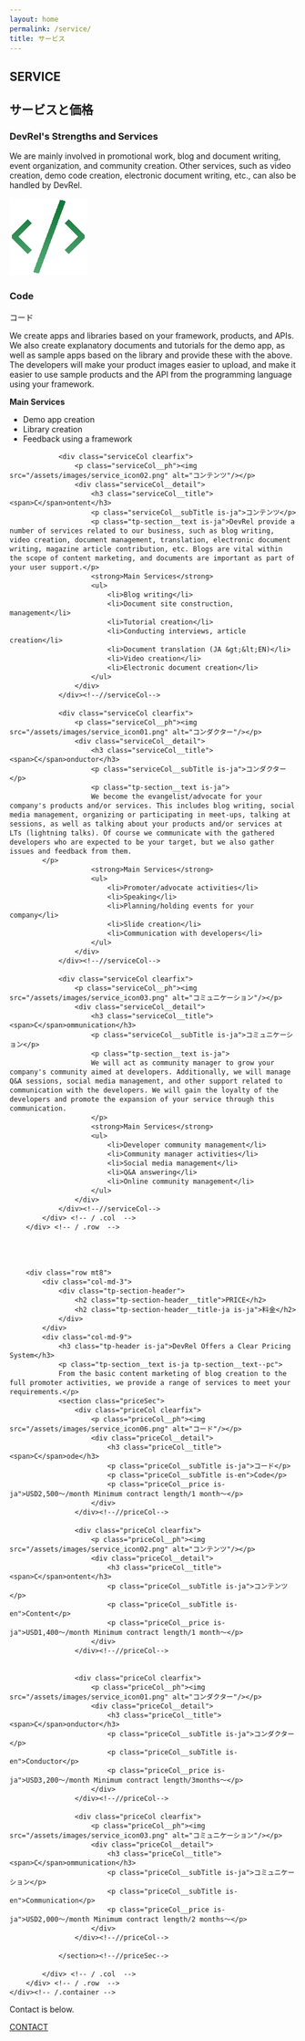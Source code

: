 ```yaml
---
layout: home
permalink: /service/
title: サービス
---
```


<section class="tp-section tp-section">
	<div class="container mt9">
		<div class="row">
			<div class="col-md-3">
				<div class="tp-section-header">
					<h2 class="tp-section-header__title">SERVICE</h2>
					<h2 class="tp-section-header__title-ja is-ja">サービスと価格</h2>
				</div>
			</div>
			<div class="col-md-9">
				<h3 class="tp-header is-ja">DevRel's Strengths and Services</h3>
				<p class="tp-section__text is-ja tp-section__text--pc">
				We are mainly involved in promotional work, blog and document writing, event organization, and community creation. Other services, such as video creation, demo code creation, electronic document writing, etc., can also be handled by DevRel.
				</p>
				<div class="serviceCol clearfix">
					<p class="serviceCol__ph"><img src="/assets/images/service_icon06.png" alt="コード"/></p>
					<div class="serviceCol__detail">
						<h3 class="serviceCol__title"><span>C</span>ode</h3>
						<p class="serviceCol__subTitle is-ja">コード</p>
						<p class="tp-section__text is-ja">
						We create apps and libraries based on your framework, products, and APIs. We also create explanatory documents and tutorials for the demo app, as well as sample apps based on the library and provide these with the above. The developers will make your product images easier to upload, and make it easier to use sample products and the API from the programming language using your framework.
            </p>
						<strong>Main Services</strong>
						<ul>
							<li>Demo app creation</li>
							<li>Library creation</li>
							<li>Feedback using a framework</li>
						</ul>
					</div>
				</div><!--//serviceCol-->
				
				<div class="serviceCol clearfix">
					<p class="serviceCol__ph"><img src="/assets/images/service_icon02.png" alt="コンテンツ"/></p>
					<div class="serviceCol__detail">
						<h3 class="serviceCol__title"><span>C</span>ontent</h3>
						<p class="serviceCol__subTitle is-ja">コンテンツ</p>
						<p class="tp-section__text is-ja">DevRel provide a number of services related to our business, such as blog writing, video creation, document management, translation, electronic document writing, magazine article contribution, etc. Blogs are vital within the scope of content marketing, and documents are important as part of your user support.</p>
						<strong>Main Services</strong>
						<ul>
							<li>Blog writing</li>
							<li>Document site construction, management</li>
							<li>Tutorial creation</li>
							<li>Conducting interviews, article creation</li>
							<li>Document translation (JA &gt;&lt;EN)</li>
							<li>Video creation</li>
							<li>Electronic document creation</li>
						</ul>
					</div>
				</div><!--//serviceCol-->

				<div class="serviceCol clearfix">
					<p class="serviceCol__ph"><img src="/assets/images/service_icon01.png" alt="コンダクター"/></p>
					<div class="serviceCol__detail">
						<h3 class="serviceCol__title"><span>C</span>onductor</h3>
						<p class="serviceCol__subTitle is-ja">コンダクター</p>
						<p class="tp-section__text is-ja">
						We become the evangelist/advocate for your company's products and/or services. This includes blog writing, social media management, organizing or participating in meet-ups, talking at sessions, as well as talking about your products and/or services at LTs (lightning talks). Of course we communicate with the gathered developers who are expected to be your target, but we also gather issues and feedback from them.
            </p>
						<strong>Main Services</strong>
						<ul>
							<li>Promoter/advocate activities</li>
							<li>Speaking</li>
							<li>Planning/holding events for your company</li>
							<li>Slide creation</li>
							<li>Communication with developers</li>
						</ul>
					</div>
				</div><!--//serviceCol-->

				<div class="serviceCol clearfix">
					<p class="serviceCol__ph"><img src="/assets/images/service_icon03.png" alt="コミュニケーション"/></p>
					<div class="serviceCol__detail">
						<h3 class="serviceCol__title"><span>C</span>ommunication</h3>
						<p class="serviceCol__subTitle is-ja">コミュニケーション</p>
						<p class="tp-section__text is-ja">
						We will act as community manager to grow your company's community aimed at developers. Additionally, we will manage Q&A sessions, social media management, and other support related to communication with the developers. We will gain the loyalty of the developers and promote the expansion of your service through this communication.
						</p>
						<strong>Main Services</strong>
						<ul>
							<li>Developer community management</li>
							<li>Community manager activities</li>
							<li>Social media management</li>
							<li>Q&A answering</li>
							<li>Online community management</li>
						</ul>
					</div>
				</div><!--//serviceCol-->
			</div> <!-- / .col  -->
		</div> <!-- / .row  -->




		<div class="row mt8">
			<div class="col-md-3">
				<div class="tp-section-header">
					<h2 class="tp-section-header__title">PRICE</h2>
					<h2 class="tp-section-header__title-ja is-ja">料金</h2>
				</div>
			</div>
			<div class="col-md-9">
				<h3 class="tp-header is-ja">DevRel Offers a Clear Pricing System</h3>
				<p class="tp-section__text is-ja tp-section__text--pc">
				From the basic content marketing of blog creation to the full promoter activities, we provide a range of services to meet your requirements.</p>
				<section class="priceSec">
					<div class="priceCol clearfix">
						<p class="priceCol__ph"><img src="/assets/images/service_icon06.png" alt="コード"/></p>
						<div class="priceCol__detail">
							<h3 class="priceCol__title"><span>C</span>ode</h3>
							<p class="priceCol__subTitle is-ja">コード</p>
							<p class="priceCol__subTitle is-en">Code</p>
							<p class="priceCol__price is-ja">USD2,500〜/month Minimum contract length/1 month〜</p>
						</div>
					</div><!--//priceCol-->

					<div class="priceCol clearfix">
						<p class="priceCol__ph"><img src="/assets/images/service_icon02.png" alt="コンテンツ"/></p>
						<div class="priceCol__detail">
							<h3 class="priceCol__title"><span>C</span>ontent</h3>
							<p class="priceCol__subTitle is-ja">コンテンツ</p>
							<p class="priceCol__subTitle is-en">Content</p>
							<p class="priceCol__price is-ja">USD1,400〜/month Minimum contract length/1 month〜</p>
						</div>
					</div><!--//priceCol-->

					
					<div class="priceCol clearfix">
						<p class="priceCol__ph"><img src="/assets/images/service_icon01.png" alt="コンダクター"/></p>
						<div class="priceCol__detail">
							<h3 class="priceCol__title"><span>C</span>onductor</h3>
							<p class="priceCol__subTitle is-ja">コンダクター</p>
							<p class="priceCol__subTitle is-en">Conductor</p>
							<p class="priceCol__price is-ja">USD3,200〜/month Minimum contract length/3months〜</p>
						</div>
					</div><!--//priceCol-->

					<div class="priceCol clearfix">
						<p class="priceCol__ph"><img src="/assets/images/service_icon03.png" alt="コミュニケーション"/></p>
						<div class="priceCol__detail">
							<h3 class="priceCol__title"><span>C</span>ommunication</h3>
							<p class="priceCol__subTitle is-ja">コミュニケーション</p>
							<p class="priceCol__subTitle is-en">Communication</p>
							<p class="priceCol__price is-ja">USD2,000〜/month Minimum contract length/2 months〜</p>
						</div>
					</div><!--//priceCol-->

				</section><!--//priceSec-->

			</div> <!-- / .col  -->
		</div> <!-- / .row  -->
	</div><!-- /.container -->
</section>



<section class="tp-section tp-section--gray">
	<div class="container">
		<div class="row">
			<div class="col-md-12">
				<p class="is-ja u-align-center">Contact is below.</p>
				<div class="u-align-center mt8"><a href="/contact" class="c-btn c-btn--contact">CONTACT</a></div>
			</div>
		</div> <!-- / .row  -->
	</div><!-- /.container -->
</section>

